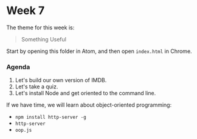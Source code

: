 # Week 7

The theme for this week is:

> Something Useful

Start by opening this folder in Atom, and then open `index.html` in Chrome.

### Agenda

1. Let's build our own version of IMDB.
2. Let's take a quiz.
3. Let's install Node and get oriented to the command line.

If we have time, we will learn about object-oriented programming:

* `npm install http-server -g`
* `http-server`
* `oop.js`
